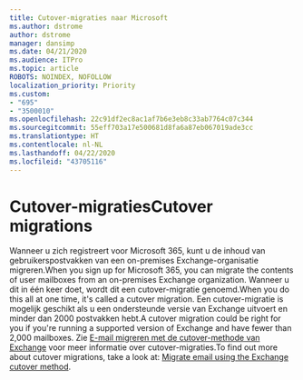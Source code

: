 ```yaml
---
title: Cutover-migraties naar Microsoft
ms.author: dstrome
author: dstrome
manager: dansimp
ms.date: 04/21/2020
ms.audience: ITPro
ms.topic: article
ROBOTS: NOINDEX, NOFOLLOW
localization_priority: Priority
ms.custom:
- "695"
- "3500010"
ms.openlocfilehash: 22c91df2ec8ac1af7b6e3eb8c33ab7764c07c344
ms.sourcegitcommit: 55eff703a17e500681d8fa6a87eb067019ade3cc
ms.translationtype: HT
ms.contentlocale: nl-NL
ms.lasthandoff: 04/22/2020
ms.locfileid: "43705116"
---
```

# <a name="cutover-migrations"></a><span data-ttu-id="0fc1a-102">Cutover-migraties</span><span class="sxs-lookup"><span data-stu-id="0fc1a-102">Cutover migrations</span></span>

<span data-ttu-id="0fc1a-103">Wanneer u zich registreert voor Microsoft 365, kunt u de inhoud van gebruikerspostvakken van een on-premises Exchange-organisatie migreren.</span><span class="sxs-lookup"><span data-stu-id="0fc1a-103">When you sign up for Microsoft 365, you can migrate the contents of user mailboxes from an on-premises Exchange organization.</span></span> <span data-ttu-id="0fc1a-104">Wanneer u dit in één keer doet, wordt dit een cutover-migratie genoemd.</span><span class="sxs-lookup"><span data-stu-id="0fc1a-104">When you do this all at one time, it's called a cutover migration.</span></span> <span data-ttu-id="0fc1a-105">Een cutover-migratie is mogelijk geschikt als u een ondersteunde versie van Exchange uitvoert en minder dan 2000 postvakken hebt.</span><span class="sxs-lookup"><span data-stu-id="0fc1a-105">A cutover migration could be right for you if you're running a supported version of Exchange and have fewer than 2,000 mailboxes.</span></span> <span data-ttu-id="0fc1a-106">Zie [E-mail migreren met de cutover-methode van Exchange](https://docs.microsoft.com/Exchange/mailbox-migration/cutover-migration-to-office-365) voor meer informatie over cutover-migraties.</span><span class="sxs-lookup"><span data-stu-id="0fc1a-106">To find out more about cutover migrations, take a look at: [Migrate email using the Exchange cutover method](https://docs.microsoft.com/Exchange/mailbox-migration/cutover-migration-to-office-365).</span></span>
  